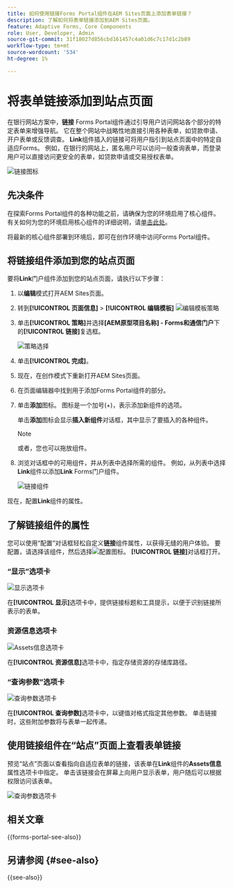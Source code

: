 ```yaml
---
title: 如何使用链接Forms Portal组件在AEM Sites页面上添加表单链接？
description: 了解如何将表单链接添加到AEM Sites页面。
feature: Adaptive Forms, Core Components
role: User, Developer, Admin
source-git-commit: 31f18027d856cbd161457c4a01d6c7c17d1c2b89
workflow-type: tm+mt
source-wordcount: '534'
ht-degree: 1%

---
```



# 将表单链接添加到站点页面

在银行网站方案中，**链接** Forms Portal组件通过引导用户访问网站各个部分的特定表单来增强导航。 它在整个网站中战略性地直接引用各种表单，如贷款申请、开户表单或反馈调查。 **Link**&#x200B;组件插入的链接可将用户指引到站点页面中的特定自适应Forms。 例如，在银行的网站上，匿名用户可以访问一般查询表单，而登录用户可以直接访问更安全的表单，如贷款申请或交易授权表单。

![链接图标](/help/forms/assets/link-forms.png)

## 先决条件

在探索Forms Portal组件的各种功能之前，请确保为您的环境启用了核心组件。 有关如何为您的环境启用核心组件的详细说明，请[单击此处](/help/forms/enable-adaptive-forms-core-components.md)。

将最新的核心组件部署到环境后，即可在创作环境中访问Forms Portal组件。

## 将链接组件添加到您的站点页面

要将&#x200B;**Link**&#x200B;门户组件添加到您的站点页面，请执行以下步骤：

1. 以&#x200B;**编辑**&#x200B;模式打开AEM Sites页面。
1. 转到&#x200B;**[!UICONTROL 页面信息]** > **[!UICONTROL 编辑模板]**
   ![编辑模板策略](/help/forms/assets/save-form-as-draft-edit-template.png)

1. 单击&#x200B;**[!UICONTROL 策略]**&#x200B;并选择&#x200B;**[AEM原型项目名称] - Forms和通信门户**&#x200B;下的&#x200B;**[!UICONTROL 链接]**&#x200B;复选框。

   ![策略选择](/help/forms/assets/add-link.png)

1. 单击&#x200B;**[!UICONTROL 完成]**。
1. 现在，在创作模式下重新打开AEM Sites页面。
1. 在页面编辑器中找到用于添加Forms Portal组件的部分。

1. 单击&#x200B;**添加**&#x200B;图标。 图标是一个加号(+)，表示添加新组件的选项。

   单击&#x200B;**添加**&#x200B;图标会显示&#x200B;**插入新组件**&#x200B;对话框，其中显示了要插入的各种组件。

   >[!NOTE]
   >
   > 或者，您也可以拖放组件。

1. 浏览对话框中的可用组件，并从列表中选择所需的组件。 例如，从列表中选择&#x200B;**Link**&#x200B;组件以添加&#x200B;**Link** Forms门户组件。

   ![链接组件](/help/forms/assets/add-link-in-sites.png)

现在，配置&#x200B;**Link**&#x200B;组件的属性。

## 了解链接组件的属性

您可以使用“配置”对话框轻松自定义&#x200B;**链接**&#x200B;组件属性，以获得无缝的用户体验。 要配置，请选择该组件，然后选择![配置图标](assets/configure_icon.png)。 **[!UICONTROL 链接]**&#x200B;对话框打开。

### “显示”选项卡

![显示选项卡](/help/forms/assets/link-asset-tab.png)

在&#x200B;**[!UICONTROL 显示]**&#x200B;选项卡中，提供链接标题和工具提示，以便于识别链接所表示的表单。

### 资源信息选项卡

![Assets信息选项卡](/help/forms/assets/link-asset-info.png)

在&#x200B;**[!UICONTROL 资源信息]**&#x200B;选项卡中，指定存储资源的存储库路径。

### “查询参数”选项卡

![查询参数选项卡](/help/forms/assets/link-query-tab.png)

在&#x200B;**[!UICONTROL 查询参数]**&#x200B;选项卡中，以键值对格式指定其他参数。 单击链接时，这些附加参数将与表单一起传递。

## 使用链接组件在“站点”页面上查看表单链接

预览“站点”页面以查看指向自适应表单的链接，该表单在&#x200B;**Link**&#x200B;组件的&#x200B;**Assets信息**&#x200B;属性选项卡中指定。 单击该链接会在屏幕上向用户显示表单，用户随后可以根据权限访问该表单。

![查询参数选项卡](/help/forms/assets/link-forms.png)

## 相关文章

{{forms-portal-see-also}}

## 另请参阅 {#see-also}

{{see-also}}
